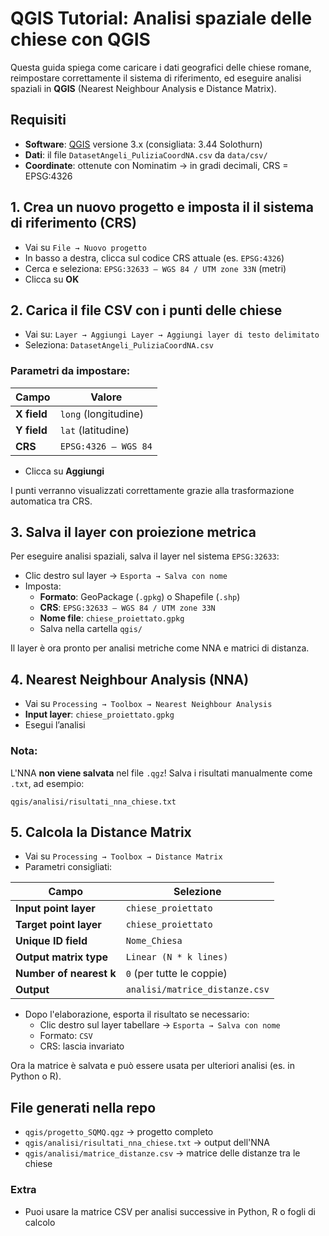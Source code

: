 # QGIS Tutorial: Analisi spaziale delle chiese con QGIS

Questa guida spiega come caricare i dati geografici delle chiese romane, reimpostare correttamente il sistema di riferimento, ed eseguire analisi spaziali in **QGIS** (Nearest Neighbour Analysis e Distance Matrix).


## Requisiti

- **Software**: [QGIS](https://qgis.org/) versione 3.x (consigliata: 3.44 Solothurn)
- **Dati**: il file `DatasetAngeli_PuliziaCoordNA.csv` da `data/csv/`
- **Coordinate**: ottenute con Nominatim → in gradi decimali, CRS = EPSG:4326


## 1. Crea un nuovo progetto e imposta il il sistema di riferimento (CRS)

- Vai su `File → Nuovo progetto`
- In basso a destra, clicca sul codice CRS attuale (es. `EPSG:4326`)
- Cerca e seleziona: `EPSG:32633 – WGS 84 / UTM zone 33N` (metri)
- Clicca su **OK**


## 2. Carica il file CSV con i punti delle chiese

- Vai su: `Layer → Aggiungi Layer → Aggiungi layer di testo delimitato`
- Seleziona: `DatasetAngeli_PuliziaCoordNA.csv`

### Parametri da impostare:

| Campo         | Valore                          |
|---------------|----------------------------------|
| **X field**   | `long` (longitudine)            |
| **Y field**   | `lat` (latitudine)              |
| **CRS**       | `EPSG:4326 – WGS 84`            |

- Clicca su **Aggiungi**

I punti verranno visualizzati correttamente grazie alla trasformazione automatica tra CRS.


## 3. Salva il layer con proiezione metrica

Per eseguire analisi spaziali, salva il layer nel sistema `EPSG:32633`:

- Clic destro sul layer → `Esporta → Salva con nome`
- Imposta:
  - **Formato**: GeoPackage (`.gpkg`) o Shapefile (`.shp`)
  - **CRS**: `EPSG:32633 – WGS 84 / UTM zone 33N`
  - **Nome file**: `chiese_proiettato.gpkg`
  - Salva nella cartella `qgis/`

Il layer è ora pronto per analisi metriche come NNA e matrici di distanza.


## 4. Nearest Neighbour Analysis (NNA)

- Vai su `Processing → Toolbox → Nearest Neighbour Analysis`
- **Input layer**: `chiese_proiettato.gpkg`
- Esegui l’analisi

### Nota:
L'NNA **non viene salvata** nel file `.qgz`! 
Salva i risultati manualmente come `.txt`, ad esempio:

`qgis/analisi/risultati_nna_chiese.txt`


## 5. Calcola la Distance Matrix

- Vai su `Processing → Toolbox → Distance Matrix`
- Parametri consigliati: 

| Campo                     | Selezione                            |
|--------------------------|---------------------------------------|
| **Input point layer**    | `chiese_proiettato`                   |
| **Target point layer**   | `chiese_proiettato`                   |
| **Unique ID field**      | `Nome_Chiesa`                  |
| **Output matrix type**   | `Linear (N * k lines)`                |
| **Number of nearest k**  | `0` (per tutte le coppie)             |
| **Output**               | `analisi/matrice_distanze.csv`        |

- Dopo l'elaborazione, esporta il risultato se necessario:
  - Clic destro sul layer tabellare → `Esporta → Salva con nome`
  - Formato: `CSV`
  - CRS: lascia invariato

Ora la matrice è salvata e può essere usata per ulteriori analisi (es. in Python o R).

## File generati nella repo

- `qgis/progetto_SQMQ.qgz` → progetto completo
- `qgis/analisi/risultati_nna_chiese.txt` → output dell'NNA
- `qgis/analisi/matrice_distanze.csv` → matrice delle distanze tra le chiese

### Extra

- Puoi usare la matrice CSV per analisi successive in Python, R o fogli di calcolo



